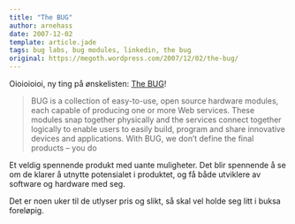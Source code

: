 ```yaml
---
title: "The BUG"
author: arnehass
date: 2007-12-02
template: article.jade
tags: bug labs, bug modules, linkedin, the bug
original: https://megoth.wordpress.com/2007/12/02/the-bug/
---
```


<p>Oioioioioi, ny ting på ønskelisten: <a href="http://buglabs.net/products">The BUG</a>!</p>
<blockquote><p>BUG is a collection of easy-to-use, open source hardware modules, each capable of producing one or more Web services. These modules snap together physically and the services connect together logically to enable users to easily build, program and share innovative devices and applications. With BUG, we don’t define the final products – you do</p></blockquote>
<p>Et veldig spennende produkt med uante muligheter. Det blir spennende å se om de klarer å utnytte potensialet i produktet, og få både utviklere av software og hardware med seg.</p>
<p>Det er noen uker til de utlyser pris og slikt, så skal vel holde seg litt i buksa foreløpig.</p>
